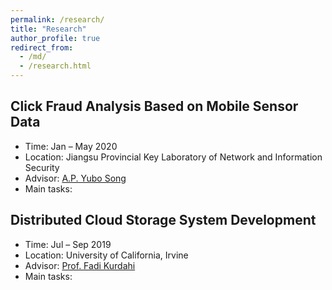 ```yaml
---
permalink: /research/
title: "Research"
author_profile: true
redirect_from: 
  - /md/
  - /research.html
---
```



## Click Fraud Analysis Based on Mobile Sensor Data
* Time: Jan – May 2020
* Location: Jiangsu Provincial Key Laboratory of Network and Information Security
* Advisor: [A.P. Yubo Song](https://cyber.seu.edu.cn/_s303/syb1/list.psp)
* Main tasks:

## Distributed Cloud Storage System Development
* Time: Jul – Sep 2019
* Location: University of California, Irvine
* Advisor: [Prof. Fadi Kurdahi](https://engineering.uci.edu/users/fadi-kurdahi)
* Main tasks:
